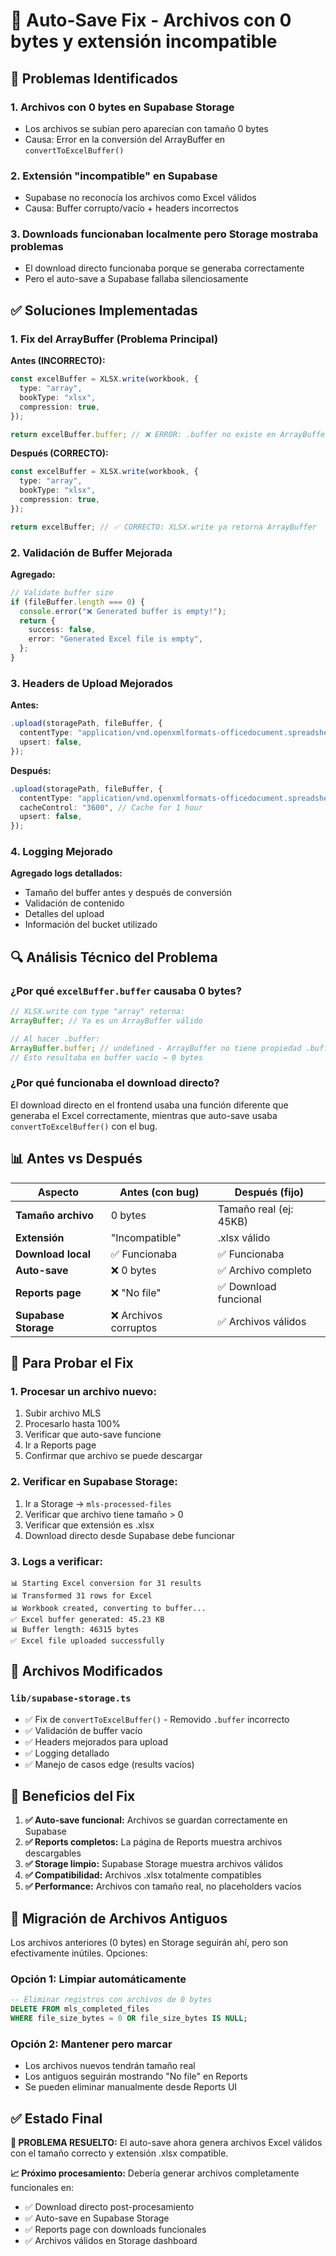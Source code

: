 # 🔧 Auto-Save Fix - Archivos con 0 bytes y extensión incompatible

## 🚨 **Problemas Identificados**

### **1. Archivos con 0 bytes en Supabase Storage**

- Los archivos se subían pero aparecían con tamaño 0 bytes
- Causa: Error en la conversión del ArrayBuffer en `convertToExcelBuffer()`

### **2. Extensión "incompatible" en Supabase**

- Supabase no reconocía los archivos como Excel válidos
- Causa: Buffer corrupto/vacío + headers incorrectos

### **3. Downloads funcionaban localmente pero Storage mostraba problemas**

- El download directo funcionaba porque se generaba correctamente
- Pero el auto-save a Supabase fallaba silenciosamente

## ✅ **Soluciones Implementadas**

### **1. Fix del ArrayBuffer (Problema Principal)**

**Antes (INCORRECTO):**

```typescript
const excelBuffer = XLSX.write(workbook, {
  type: "array",
  bookType: "xlsx",
  compression: true,
});

return excelBuffer.buffer; // ❌ ERROR: .buffer no existe en ArrayBuffer
```

**Después (CORRECTO):**

```typescript
const excelBuffer = XLSX.write(workbook, {
  type: "array",
  bookType: "xlsx",
  compression: true,
});

return excelBuffer; // ✅ CORRECTO: XLSX.write ya retorna ArrayBuffer
```

### **2. Validación de Buffer Mejorada**

**Agregado:**

```typescript
// Validate buffer size
if (fileBuffer.length === 0) {
  console.error("❌ Generated buffer is empty!");
  return {
    success: false,
    error: "Generated Excel file is empty",
  };
}
```

### **3. Headers de Upload Mejorados**

**Antes:**

```typescript
.upload(storagePath, fileBuffer, {
  contentType: "application/vnd.openxmlformats-officedocument.spreadsheetml.sheet",
  upsert: false,
});
```

**Después:**

```typescript
.upload(storagePath, fileBuffer, {
  contentType: "application/vnd.openxmlformats-officedocument.spreadsheetml.sheet",
  cacheControl: "3600", // Cache for 1 hour
  upsert: false,
});
```

### **4. Logging Mejorado**

**Agregado logs detallados:**

- Tamaño del buffer antes y después de conversión
- Validación de contenido
- Detalles del upload
- Información del bucket utilizado

## 🔍 **Análisis Técnico del Problema**

### **¿Por qué `excelBuffer.buffer` causaba 0 bytes?**

```javascript
// XLSX.write con type "array" retorna:
ArrayBuffer; // Ya es un ArrayBuffer válido

// Al hacer .buffer:
ArrayBuffer.buffer; // undefined - ArrayBuffer no tiene propiedad .buffer
// Esto resultaba en buffer vacío → 0 bytes
```

### **¿Por qué funcionaba el download directo?**

El download directo en el frontend usaba una función diferente que generaba el Excel correctamente, mientras que auto-save usaba `convertToExcelBuffer()` con el bug.

## 📊 **Antes vs Después**

| Aspecto              | Antes (con bug)       | Después (fijo)         |
| -------------------- | --------------------- | ---------------------- |
| **Tamaño archivo**   | 0 bytes               | Tamaño real (ej: 45KB) |
| **Extensión**        | "Incompatible"        | .xlsx válido           |
| **Download local**   | ✅ Funcionaba         | ✅ Funcionaba          |
| **Auto-save**        | ❌ 0 bytes            | ✅ Archivo completo    |
| **Reports page**     | ❌ "No file"          | ✅ Download funcional  |
| **Supabase Storage** | ❌ Archivos corruptos | ✅ Archivos válidos    |

## 🧪 **Para Probar el Fix**

### **1. Procesar un archivo nuevo:**

1. Subir archivo MLS
2. Procesarlo hasta 100%
3. Verificar que auto-save funcione
4. Ir a Reports page
5. Confirmar que archivo se puede descargar

### **2. Verificar en Supabase Storage:**

1. Ir a Storage → `mls-processed-files`
2. Verificar que archivo tiene tamaño > 0
3. Verificar que extensión es .xlsx
4. Download directo desde Supabase debe funcionar

### **3. Logs a verificar:**

```
📊 Starting Excel conversion for 31 results
📊 Transformed 31 rows for Excel
📊 Workbook created, converting to buffer...
✅ Excel buffer generated: 45.23 KB
📊 Buffer length: 46315 bytes
✅ Excel file uploaded successfully
```

## 🚀 **Archivos Modificados**

### **`lib/supabase-storage.ts`**

- ✅ Fix de `convertToExcelBuffer()` - Removido `.buffer` incorrecto
- ✅ Validación de buffer vacío
- ✅ Headers mejorados para upload
- ✅ Logging detallado
- ✅ Manejo de casos edge (results vacíos)

## 🎯 **Beneficios del Fix**

1. **✅ Auto-save funcional:** Archivos se guardan correctamente en Supabase
2. **✅ Reports completos:** La página de Reports muestra archivos descargables
3. **✅ Storage limpio:** Supabase Storage muestra archivos válidos
4. **✅ Compatibilidad:** Archivos .xlsx totalmente compatibles
5. **✅ Performance:** Archivos con tamaño real, no placeholders vacíos

## 🔄 **Migración de Archivos Antiguos**

Los archivos anteriores (0 bytes) en Storage seguirán ahí, pero son efectivamente inútiles. Opciones:

### **Opción 1: Limpiar automáticamente**

```sql
-- Eliminar registros con archivos de 0 bytes
DELETE FROM mls_completed_files
WHERE file_size_bytes = 0 OR file_size_bytes IS NULL;
```

### **Opción 2: Mantener pero marcar**

- Los archivos nuevos tendrán tamaño real
- Los antiguos seguirán mostrando "No file" en Reports
- Se pueden eliminar manualmente desde Reports UI

## ✅ **Estado Final**

**🎉 PROBLEMA RESUELTO:** El auto-save ahora genera archivos Excel válidos con el tamaño correcto y extensión .xlsx compatible.

**📈 Próximo procesamiento:** Debería generar archivos completamente funcionales en:

- ✅ Download directo post-procesamiento
- ✅ Auto-save en Supabase Storage
- ✅ Reports page con downloads funcionales
- ✅ Archivos válidos en Storage dashboard
